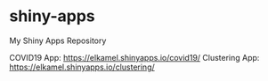 # shiny-apps
My Shiny Apps Repository


COVID19 App: https://elkamel.shinyapps.io/covid19/
Clustering App: https://elkamel.shinyapps.io/clustering/
